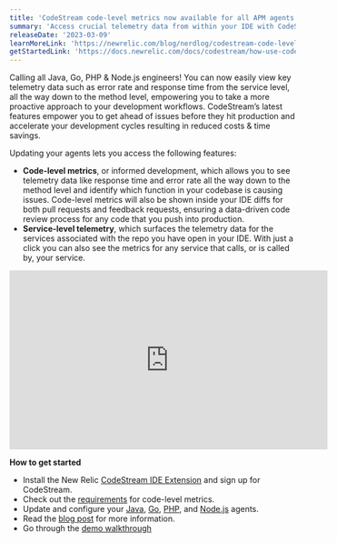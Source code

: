 ```yaml
---
title: 'CodeStream code-level metrics now available for all APM agents including Java, Go, PHP & Node.js' 
summary: 'Access crucial telemetry data from within your IDE with CodeStream code-level metrics' 
releaseDate: '2023-03-09' 
learnMoreLink: 'https://newrelic.com/blog/nerdlog/codestream-code-level-metrics' 
getStartedLink: 'https://docs.newrelic.com/docs/codestream/how-use-codestream/performance-monitoring/#code-level' 
---
```

Calling all Java, Go, PHP & Node.js engineers! You can now easily view key telemetry data such as error rate and response time from the service level, all the way down to the method level, empowering you to take a more proactive approach to your development workflows. CodeStream’s latest features empower you to get ahead of issues before they hit production and accelerate your development cycles resulting in reduced costs & time savings.

Updating your agents lets you access the following features: 
* **Code-level metrics**, or informed development, which allows you to see telemetry data like response time and error rate all the way down to the method level and identify which function in your codebase is causing issues. Code-level metrics will also be shown inside your IDE diffs for both pull requests and feedback requests, ensuring a data-driven code review process for any code that you push into production. 
* **Service-level telemetry**, which surfaces the telemetry data for the services associated with the repo you have open in your IDE. With just a click you can also see the metrics for any service that calls, or is called by, your service.

<iframe width="560" height="315" src="https://www.youtube.com/embed/qeHRGCdmbSI" title="YouTube video player" frameborder="0" allow="accelerometer; autoplay; clipboard-write; encrypted-media; gyroscope; picture-in-picture; web-share" allowfullscreen></iframe>

**How to get started**
* Install the New Relic [CodeStream IDE Extension](https://newrelic.com/codestream#getstarted) and sign up for CodeStream.
* Check out the [requirements](https://docs.newrelic.com/docs/codestream/how-use-codestream/performance-monitoring/#clm-requirements) for code-level metrics. 
* Update and configure your [Java](https://docs.newrelic.com/docs/apm/agents/java-agent/custom-instrumentation/java-custom-instrumentation/), [Go](https://docs.newrelic.com/docs/apm/agents/go-agent/instrumentation/instrument-go-transactions/), [PHP](https://docs.newrelic.com/docs/apm/agents/php-agent/features/php-custom-instrumentation/), and [Node.js](https://docs.newrelic.com/docs/apm/agents/nodejs-agent/extend-your-instrumentation/nodejs-custom-instrumentation/) agents.
* Read the [blog post](https://newrelic.com/blog/nerdlog/codestream-code-level-metrics) for more information.
* Go through the [demo walkthrough](https://youtu.be/qeHRGCdmbSI)
